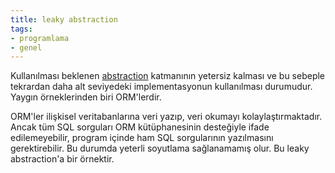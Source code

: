 ```yaml
---
title: leaky abstraction
tags:
- programlama
- genel
---
```


Kullanılması beklenen [abstraction](/abstraction) katmanının yetersiz kalması ve bu sebeple tekrardan daha alt seviyedeki implementasyonun kullanılması durumudur. Yaygın örneklerinden biri ORM'lerdir.

ORM'ler ilişkisel veritabanlarına veri yazıp, veri okumayı kolaylaştırmaktadır. Ancak tüm SQL sorguları ORM kütüphanesinin desteğiyle ifade edilemeyebilir, program içinde ham SQL sorgularının yazılmasını gerektirebilir. Bu durumda yeterli soyutlama sağlanamamış olur. Bu leaky abstraction'a bir örnektir.
